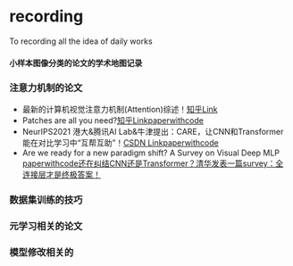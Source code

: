 # recording
To recording all the idea of daily works
#### 小样本图像分类的论文的学术地图记录
### 注意力机制的论文 
- 最新的计算机视觉注意力机制(Attention)综述！[知乎Link](https://zhuanlan.zhihu.com/p/438524916)
- Patches are all you need?[知乎Link](https://www.zhihu.com/question/492712118/answer/2173720753)[paperwithcode](https://paperswithcode.com/paper/patches-are-all-you-need)
- NeurIPS2021 港大&腾讯AI Lab&牛津提出：CARE，让CNN和Transformer能在对比学习中“互帮互助”！[CSDN Link](https://blog.csdn.net/moxibingdao/article/details/121219821)[paperwithcode](https://paperswithcode.com/paper/revitalizing-cnn-attention-via-transformers)
- Are we ready for a new paradigm shift? A Survey on Visual Deep MLP [paperwithcode](https://paperswithcode.com/paper/are-we-ready-for-a-new-paradigm-shift-a)[还在纠结CNN还是Transformer？清华发表一篇survey：全连接层才是终极答案！](https://zhuanlan.zhihu.com/p/437157898)
### 数据集训练的技巧
### 元学习相关的论文
### 模型修改相关的